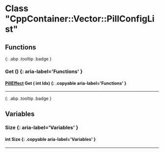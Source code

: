 # Class "CppContainer::Vector::PillConfigList"
## Functions
[ ](#){: .abp .tooltip .badge }
### Get () {: aria-label='Functions' }
#### [PillEffect](../ItemConfig_PillEffect) Get ( int Idx)  {: .copyable aria-label='Functions' }

___ 
[ ](#){: .abp .tooltip .badge }
## Variables
### Size {: aria-label='Variables' }
####  int Size  {: .copyable aria-label='Variables' }

___ 
